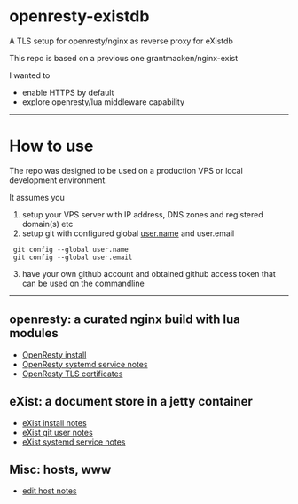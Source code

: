 # openresty-existdb

 A TLS setup for openresty/nginx as reverse proxy for eXistdb

This repo is based on a previous one grantmacken/nginx-exist

I wanted to 
 - enable HTTPS by default
 - explore openresty/lua middleware capability

-------------------------------------------------

# How to use

The repo was designed to be used on a production VPS 
or local development environment.

It assumes you 
1. setup your VPS server with IP address, DNS zones and registered domain(s) etc
2. setup git with configured global 
[user.name]( https://help.github.com/articles/setting-your-username-in-git/)
 and user.email
```
 git config --global user.name 
 git config --global user.email
 ```
3. have your own github account and obtained github access token that can be used on the commandline

----------------------------------------------------

## openresty: a curated nginx build with lua modules

 - [OpenResty install ](notes/openresty-install.md)
 - [OpenResty systemd service notes](notes/openresty-service.md)
 - [OpenResty TLS certificates](notes/tls.certs.md)

## eXist: a document store in a jetty container

 - [eXist install notes](notes/eXist-install.md)
 - [eXist git user notes](notes/eXist-git-user.md)
 - [eXist systemd service notes](notes/eXist-service.md)

## Misc: hosts, www
 - [ edit host notes](notes/hosts.md)



